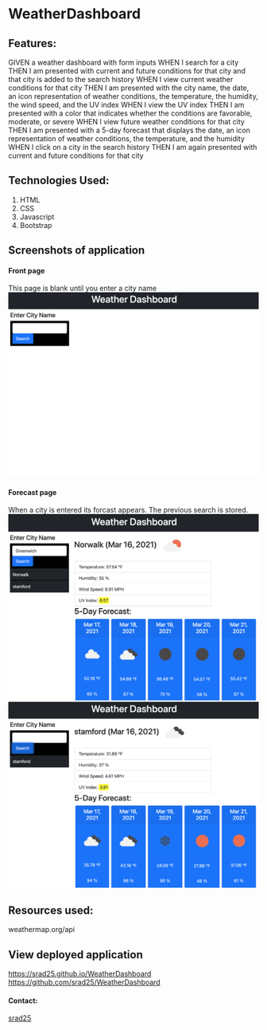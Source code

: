# WeatherDashboard

## Features:
GIVEN a weather dashboard with form inputs
WHEN I search for a city
THEN I am presented with current and future conditions for that city and that city is added to the search history
WHEN I view current weather conditions for that city
THEN I am presented with the city name, the date, an icon representation of weather conditions, the temperature, the humidity, the wind speed, and the UV index
WHEN I view the UV index
THEN I am presented with a color that indicates whether the conditions are favorable, moderate, or severe
WHEN I view future weather conditions for that city
THEN I am presented with a 5-day forecast that displays the date, an icon representation of weather conditions, the temperature, and the humidity
WHEN I click on a city in the search history
THEN I am again presented with current and future conditions for that city

## Technologies Used:
1. HTML
2. CSS
3. Javascript
4. Bootstrap

## Screenshots of application
#### Front page
This page is blank until you enter a city name
![alt text](./assets/images/cityName.png "pic of weather Dashboard")

#### Forecast page
When a city is entered its forcast appears. The previous search is stored.
![alt text](./assets/images/fiveDay.png "pic of weather Dashboard")
![alt text](./assets/images/enterCity.png "pic of weather Dashboard")

## Resources used:
weathermap.org/api

## View deployed application
https://srad25.github.io/WeatherDashboard
https://github.com/srad25/WeatherDashboard

#### Contact:
[srad25](https://www.github.com/srad25)